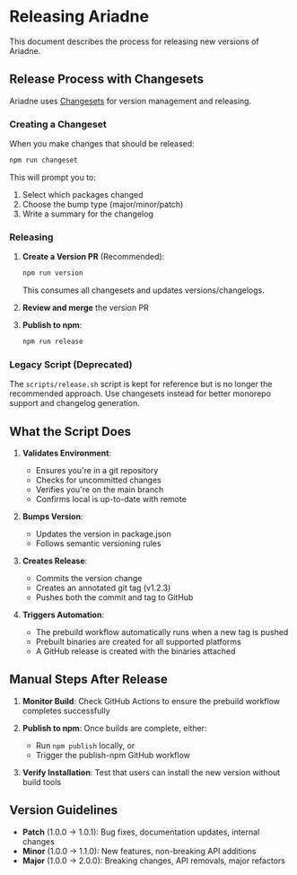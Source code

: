 # Releasing Ariadne

This document describes the process for releasing new versions of Ariadne.

## Release Process with Changesets

Ariadne uses [Changesets](https://github.com/changesets/changesets) for version management and releasing.

### Creating a Changeset

When you make changes that should be released:

```bash
npm run changeset
```

This will prompt you to:
1. Select which packages changed
2. Choose the bump type (major/minor/patch)
3. Write a summary for the changelog

### Releasing

1. **Create a Version PR** (Recommended):
   ```bash
   npm run version
   ```
   This consumes all changesets and updates versions/changelogs.

2. **Review and merge** the version PR

3. **Publish to npm**:
   ```bash
   npm run release
   ```

### Legacy Script (Deprecated)

The `scripts/release.sh` script is kept for reference but is no longer the recommended approach. Use changesets instead for better monorepo support and changelog generation.

## What the Script Does

1. **Validates Environment**:
   - Ensures you're in a git repository
   - Checks for uncommitted changes
   - Verifies you're on the main branch
   - Confirms local is up-to-date with remote

2. **Bumps Version**:
   - Updates the version in package.json
   - Follows semantic versioning rules

3. **Creates Release**:
   - Commits the version change
   - Creates an annotated git tag (v1.2.3)
   - Pushes both the commit and tag to GitHub

4. **Triggers Automation**:
   - The prebuild workflow automatically runs when a new tag is pushed
   - Prebuilt binaries are created for all supported platforms
   - A GitHub release is created with the binaries attached

## Manual Steps After Release

1. **Monitor Build**: Check GitHub Actions to ensure the prebuild workflow completes successfully

2. **Publish to npm**: Once builds are complete, either:
   - Run `npm publish` locally, or
   - Trigger the publish-npm GitHub workflow

3. **Verify Installation**: Test that users can install the new version without build tools

## Version Guidelines

- **Patch** (1.0.0 -> 1.0.1): Bug fixes, documentation updates, internal changes
- **Minor** (1.0.0 -> 1.1.0): New features, non-breaking API additions
- **Major** (1.0.0 -> 2.0.0): Breaking changes, API removals, major refactors